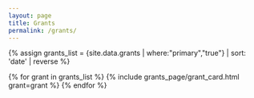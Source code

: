 ```yaml
---
layout: page
title: Grants
permalink: /grants/
---
```


{% assign grants_list = {site.data.grants | where:"primary","true"} | sort: 'date' | reverse %}

<div id="grants-list" role="tablist" aria-multiselectable="true">
  {% for grant in grants_list %}
    {% include grants_page/grant_card.html grant=grant %}
  {% endfor %}
</div>
